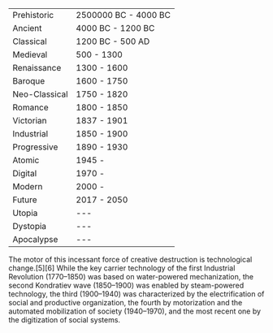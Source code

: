 |||
|---|---|
Prehistoric | 2500000 BC - 4000 BC
Ancient | 4000 BC - 1200 BC 
Classical | 1200 BC - 500 AD
Medieval | 500 - 1300
Renaissance | 1300 - 1600
Baroque | 1600 - 1750 
Neo-Classical | 1750 - 1820
Romance | 1800 - 1850
Victorian | 1837 - 1901
Industrial | 1850 - 1900
Progressive | 1890 - 1930
Atomic | 1945 - 
Digital | 1970 -
Modern | 2000 - 
Future | 2017 - 2050
Utopia | ---
Dystopia | ---
Apocalypse | ---

The motor of this incessant force of creative destruction is technological change.[5][6] While the key carrier technology of the first Industrial Revolution (1770–1850) was based on water-powered mechanization, the second Kondratiev wave (1850–1900) was enabled by steam-powered technology, the third (1900–1940) was characterized by the electrification of social and productive organization, the fourth by motorization and the automated mobilization of society (1940–1970), and the most recent one by the digitization of social systems.
